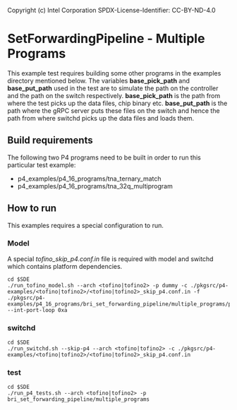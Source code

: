
Copyright (c) Intel Corporation
SPDX-License-Identifier: CC-BY-ND-4.0


# SetForwardingPipeline - Multiple Programs
This example test requires building some other programs in the examples directory mentioned below. 
The variables **base\_pick\_path** and **base\_put\_path** used in the test are to simulate the path 
on the controller and the path on the switch respectively. **base\_pick\_path** is the path from where 
the test picks up the data files, chip binary etc. **base\_put\_path** is the path where the gRPC server 
puts these files on the switch and hence the path from where switchd picks up the data files and loads them.

## Build requirements
The following two P4 programs need to be built in order to run this particular test example:

 - p4\_examples/p4\_16\_programs/tna\_ternary\_match
 - p4\_examples/p4\_16\_programs/tna\_32q\_multiprogram
 
## How to run
This examples requires a special configuration to run.

### Model
A special *tofino\_skip\_p4.conf.in* file is required with model and switchd which contains platform dependencies.
```
cd $SDE
./run_tofino_model.sh --arch <tofino|tofino2> -p dummy -c ./pkgsrc/p4-examples/<tofino|tofino2>/<tofino|tofino2>_skip_p4.conf.in -f ./pkgsrc/p4-examples/p4_16_programs/bri_set_forwarding_pipeline/multiple_programs/ports.json --int-port-loop 0xa
```

### switchd

```
cd $SDE
./run_switchd.sh --skip-p4 --arch <tofino|tofino2> -c ./pkgsrc/p4-examples/<tofino|tofino2>/<tofino|tofino2>_skip_p4.conf.in
```

### test
```
cd $SDE
./run_p4_tests.sh --arch <tofino|tofino2> -p bri_set_forwarding_pipeline/multiple_programs
```

